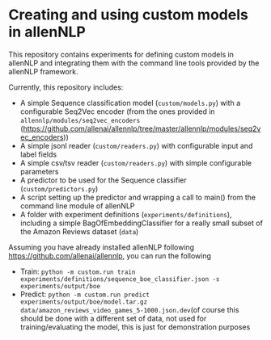 # Creating and using custom models in allenNLP

This repository contains experiments for defining custom models in allenNLP and integrating them with the command line tools provided by the allenNLP framework.

Currently, this repository includes:
* A simple Sequence classification model (`custom/models.py`) with a configurable Seq2Vec encoder (from the ones provided in `allennlp/modules/seq2vec_encoders` (https://github.com/allenai/allennlp/tree/master/allennlp/modules/seq2vec_encoders))
* A simple jsonl reader (`custom/readers.py`) with configurable input and label fields
* A simple csv/tsv reader (`custom/readers.py`) with simple configurable parameters
* A predictor to be used for the Sequence classifier (`custom/predictors.py`)
* A script setting up the predictor and wrapping a call to main() from the command line module of allenNLP
* A folder with experiment definitions (`experiments/definitions`), including a simple BagOfEmbeddingClassifier for a really small subset of the Amazon Reviews dataset (`data`)

Assuming you have already installed allenNLP following https://github.com/allenai/allennlp, you can run the following

* Train: `python -m custom.run train experiments/definitions/sequence_boe_classifier.json -s experiments/output/boe`
* Predict: `python -m custom.run predict experiments/output/boe/model.tar.gz data/amazon_reviews_video_games_5-1000.json.dev`(of course this should be done with a different set of data, not used for training/evaluating the model, this is just for demonstration purposes
